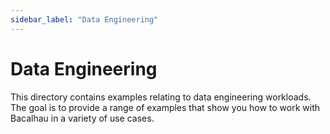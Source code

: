 ```yaml
---
sidebar_label: "Data Engineering"
---
```

# Data Engineering

This directory contains examples relating to data engineering workloads.
The goal is to provide a range of examples that show you how to work with Bacalhau in a variety of use cases.
